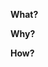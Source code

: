 <!--
Feel free to drop/ignore any of the sections below.
-->
**What?**
<!-- Describe the purpose of the change. -->

**Why?**
<!-- Describe why it is needed, are there other approaches etc. -->

**How?**
<!-- Describe the change. -->
